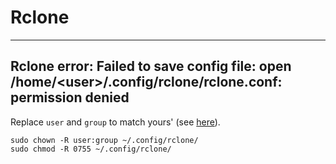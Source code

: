 # Rclone

---

## Rclone error: Failed to save config file: open /home/\<user\>/.config/rclone/rclone.conf: permission denied

Replace `user` and `group` to match yours' (see [here](FAQ#find-your-user-id-uid-and-group-id-gid)).


```
sudo chown -R user:group ~/.config/rclone/
sudo chmod -R 0755 ~/.config/rclone/
```
